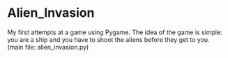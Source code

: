 # Alien_Invasion
  My first attempts at a game using Pygame. The idea of the game is simple: you are a ship and you have to shoot the aliens before they get to you.
  (main file: alien_invasion.py)
